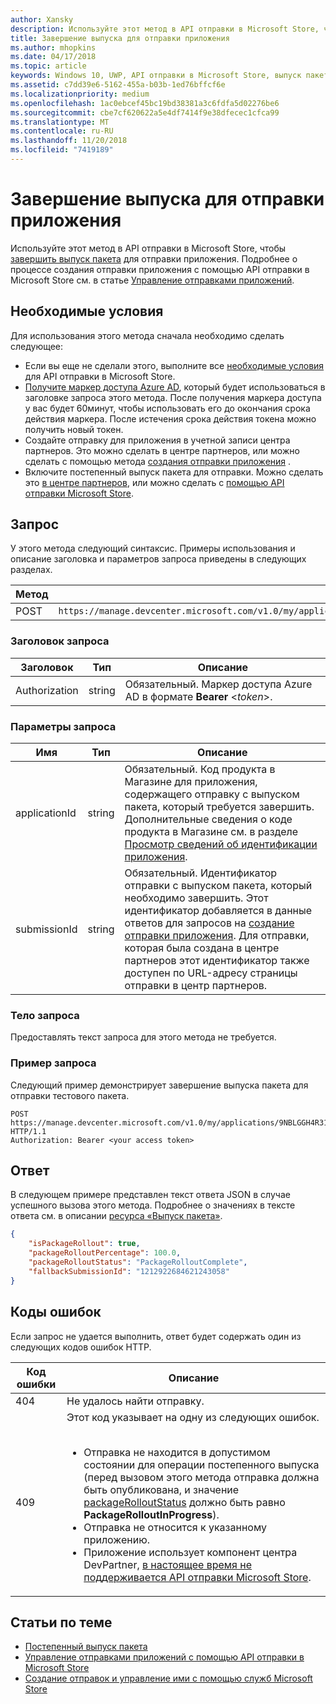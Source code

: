 ```yaml
---
author: Xansky
description: Используйте этот метод в API отправки в Microsoft Store, чтобы завершить выпуск пакета для отправки приложения.
title: Завершение выпуска для отправки приложения
ms.author: mhopkins
ms.date: 04/17/2018
ms.topic: article
keywords: Windows 10, UWP, API отправки в Microsoft Store, выпуск пакета, отправка приложения, завершение
ms.assetid: c7dd39e6-5162-455a-b03b-1ed76bffcf6e
ms.localizationpriority: medium
ms.openlocfilehash: 1ac0ebcef45bc19bd38381a3c6fdfa5d02276be6
ms.sourcegitcommit: cbe7cf620622a5e4df7414f9e38dfecec1cfca99
ms.translationtype: MT
ms.contentlocale: ru-RU
ms.lasthandoff: 11/20/2018
ms.locfileid: "7419189"
---
```

# <a name="finalize-the-rollout-for-an-app-submission"></a>Завершение выпуска для отправки приложения


Используйте этот метод в API отправки в Microsoft Store, чтобы [завершить выпуск пакета](../publish/gradual-package-rollout.md#completing-the-rollout) для отправки приложения. Подробнее о процессе создания отправки приложения с помощью API отправки в Microsoft Store см. в статье [Управление отправками приложений](manage-app-submissions.md).

## <a name="prerequisites"></a>Необходимые условия

Для использования этого метода сначала необходимо сделать следующее:

* Если вы еще не сделали этого, выполните все [необходимые условия](create-and-manage-submissions-using-windows-store-services.md#prerequisites) для API отправки в Microsoft Store.
* [Получите маркер доступа Azure AD](create-and-manage-submissions-using-windows-store-services.md#obtain-an-azure-ad-access-token), который будет использоваться в заголовке запроса этого метода. После получения маркера доступа у вас будет 60минут, чтобы использовать его до окончания срока действия маркера. После истечения срока действия токена можно получить новый токен.
* Создайте отправку для приложения в учетной записи центра партнеров. Это можно сделать в центре партнеров, или можно сделать с помощью метода [создания отправки приложения](create-an-app-submission.md) .
* Включите постепенный выпуск пакета для отправки. Можно сделать это [в центре партнеров](../publish/gradual-package-rollout.md), или можно сделать с [помощью API отправки Microsoft Store](manage-app-submissions.md#manage-gradual-package-rollout).

## <a name="request"></a>Запрос

У этого метода следующий синтаксис. Примеры использования и описание заголовка и параметров запроса приведены в следующих разделах.

| Метод | URI запроса                                                      |
|--------|------------------------------------------------------------------|
| POST   | ```https://manage.devcenter.microsoft.com/v1.0/my/applications/{applicationId}/submissions/{submissionId}/finalizepackagerollout``` |


### <a name="request-header"></a>Заголовок запроса

| Заголовок        | Тип   | Описание                                                                 |
|---------------|--------|-----------------------------------------------------------------------------|
| Authorization | string | Обязательный. Маркер доступа Azure AD в формате **Bearer** &lt;*token*&gt;. |


### <a name="request-parameters"></a>Параметры запроса

| Имя        | Тип   | Описание                                                                 |
|---------------|--------|-----------------------------------------------------------------------------|
| applicationId | string | Обязательный. Код продукта в Магазине для приложения, содержащего отправку с выпуском пакета, который требуется завершить. Дополнительные сведения о коде продукта в Магазине см. в разделе [Просмотр сведений об идентификации приложения](https://msdn.microsoft.com/windows/uwp/publish/view-app-identity-details).  |
| submissionId | string | Обязательный. Идентификатор отправки с выпуском пакета, который необходимо завершить. Этот идентификатор добавляется в данные ответов для запросов на [создание отправки приложения](create-an-app-submission.md). Для отправки, которая была создана в центре партнеров этот идентификатор также доступен по URL-адресу страницы отправки в центр партнеров.  |


### <a name="request-body"></a>Тело запроса

Предоставлять текст запроса для этого метода не требуется.

### <a name="request-example"></a>Пример запроса

Следующий пример демонстрирует завершение выпуска пакета для отправки тестового пакета.

```
POST https://manage.devcenter.microsoft.com/v1.0/my/applications/9NBLGGH4R315/submissions/1152921504621243680/finalizepackagerollout HTTP/1.1
Authorization: Bearer <your access token>
```

## <a name="response"></a>Ответ

В следующем примере представлен текст ответа JSON в случае успешного вызова этого метода. Подробнее о значениях в тексте ответа см. в описании [ресурса «Выпуск пакета»](manage-app-submissions.md#package-rollout-object).

```json
{
    "isPackageRollout": true,
    "packageRolloutPercentage": 100.0,
    "packageRolloutStatus": "PackageRolloutComplete",
    "fallbackSubmissionId": "1212922684621243058"
}
```


## <a name="error-codes"></a>Коды ошибок

Если запрос не удается выполнить, ответ будет содержать один из следующих кодов ошибок HTTP.

| Код ошибки |  Описание   |
|--------|------------------|
| 404  | Не удалось найти отправку. |
| 409  | Этот код указывает на одну из следующих ошибок.<br/><br/><ul><li>Отправка не находится в допустимом состоянии для операции постепенного выпуска (перед вызовом этого метода отправка должна быть опубликована, и значение [packageRolloutStatus](manage-app-submissions.md#package-rollout-object) должно быть равно **PackageRolloutInProgress**).</li><li>Отправка не относится к указанному приложению.</li><li>Приложение использует компонент центра DevPartner, [в настоящее время не поддерживается API отправки Microsoft Store](create-and-manage-submissions-using-windows-store-services.md#not_supported).</li></ul> |   


## <a name="related-topics"></a>Статьи по теме

* [Постепенный выпуск пакета](../publish/gradual-package-rollout.md)
* [Управление отправками приложений с помощью API отправки в Microsoft Store](manage-app-submissions.md)
* [Создание отправок и управление ими с помощью служб Microsoft Store](create-and-manage-submissions-using-windows-store-services.md)
